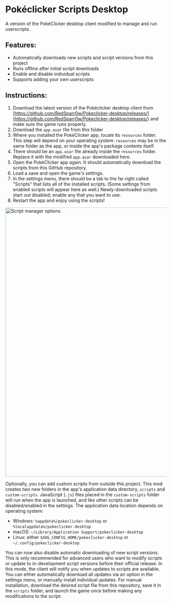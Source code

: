 # Pokéclicker Scripts Desktop

A version of the PokéClicker desktop client modified to manage and run userscripts.

## Features:
- Automatically downloads new scripts and script versions from this project
- Runs offline after initial script downloads
- Enable and disable individual scripts
- Supports adding your own userscripts

## Instructions:

1. Download the latest version of the Pokéclicker desktop client from [https://github.com/RedSparr0w/Pokeclicker-desktop/releases/](https://github.com/RedSparr0w/Pokeclicker-desktop/releases/) and make sure the game runs properly. 
2. Download the `app.asar` file from this folder
3. Where you installed the PokéClicker app, locate its `resources` folder. This step will depend on your operating system: `resources` may be in the same folder as the app, or inside the app's package contents itself.
4. There should be an `app.asar` file already inside the `resources` folder. Replace it with the modified `app.asar` downloaded here.
5. Open the PokéClicker app again. It should automatically download the scripts from this GitHub repository.
6. Load a save and open the game's settings.
7. In the settings menu, there should be a tab to the far right called "Scripts" that lists all of the installed scripts. (Some settings from enabled scripts will appear here as well.) Newly-downloaded scripts start out disabled; enable any that you want to use.
8. Restart the app and enjoy using the scripts!

<img width="840" alt="Script manager options" src="https://github.com/Ephenia/Pokeclicker-Scripts/assets/12092270/dc19411e-c565-48cb-8be6-6ac9b8abe17b">

Optionally, you can add custom scripts from outside this project. This mod creates two new folders in the app's application data directory, `scripts` and `custom-scripts`. JavaScript (`.js`) files placed in the `custom-scripts` folder will run when the app is launched, and like other scripts can be disabled/enabled in the settings. The application data location depends on operating system:

- Windows: `%appdata%/pokeclicker-desktop` or `%localappdata%/pokeclicker-desktop`
- macOS: `~/Library/Application Support/pokeclicker-desktop`
- Linux: either `$XDG_CONFIG_HOME/pokeclicker-desktop` or `~/.config/pokeclicker-desktop`

You can now also disable automatic downloading of new script versions. This is only recommended for advanced users who want to modify scripts or update to in-development script versions before their official release. In this mode, the client will notify you when updates to scripts are available. You can either automatically download all updates via an option in the settings menu, or manually install individual updates. For manual installation, download the desired script file from this repository, save it in the `scripts` folder, and launch the game once before making any modifications to the script.